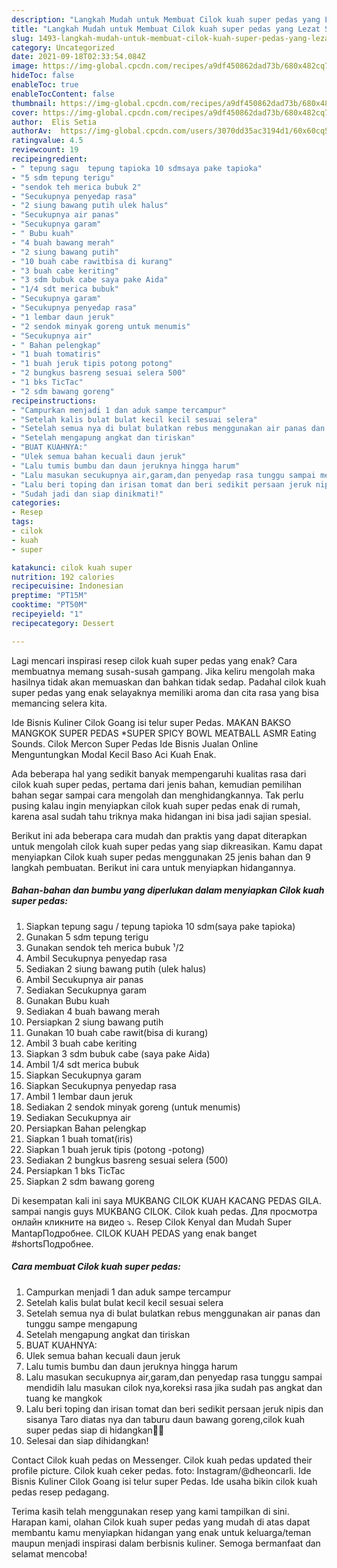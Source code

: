 ```yaml
---
description: "Langkah Mudah untuk Membuat Cilok kuah super pedas yang Lezat Sekali"
title: "Langkah Mudah untuk Membuat Cilok kuah super pedas yang Lezat Sekali"
slug: 1493-langkah-mudah-untuk-membuat-cilok-kuah-super-pedas-yang-lezat-sekali
category: Uncategorized
date: 2021-09-18T02:33:54.084Z
image: https://img-global.cpcdn.com/recipes/a9df450862dad73b/680x482cq70/cilok-kuah-super-pedas-foto-resep-utama.jpg
hideToc: false
enableToc: true
enableTocContent: false
thumbnail: https://img-global.cpcdn.com/recipes/a9df450862dad73b/680x482cq70/cilok-kuah-super-pedas-foto-resep-utama.jpg
cover: https://img-global.cpcdn.com/recipes/a9df450862dad73b/680x482cq70/cilok-kuah-super-pedas-foto-resep-utama.jpg
author:  Elis Setia
authorAv:  https://img-global.cpcdn.com/users/3070dd35ac3194d1/60x60cq50/avatar.jpg
ratingvalue: 4.5
reviewcount: 19
recipeingredient:
- " tepung sagu  tepung tapioka 10 sdmsaya pake tapioka"
- "5 sdm tepung terigu"
- "sendok teh merica bubuk 2"
- "Secukupnya penyedap rasa"
- "2 siung bawang putih ulek halus"
- "Secukupnya air panas"
- "Secukupnya garam"
- " Bubu kuah"
- "4 buah bawang merah"
- "2 siung bawang putih"
- "10 buah cabe rawitbisa di kurang"
- "3 buah cabe keriting"
- "3 sdm bubuk cabe saya pake Aida"
- "1/4 sdt merica bubuk"
- "Secukupnya garam"
- "Secukupnya penyedap rasa"
- "1 lembar daun jeruk"
- "2 sendok minyak goreng untuk menumis"
- "Secukupnya air"
- " Bahan pelengkap"
- "1 buah tomatiris"
- "1 buah jeruk tipis potong potong"
- "2 bungkus basreng sesuai selera 500"
- "1 bks TicTac"
- "2 sdm bawang goreng"
recipeinstructions:
- "Campurkan menjadi 1 dan aduk sampe tercampur"
- "Setelah kalis bulat bulat kecil kecil sesuai selera"
- "Setelah semua nya di bulat bulatkan rebus menggunakan air panas dan tunggu sampe mengapung"
- "Setelah mengapung angkat dan tiriskan"
- "BUAT KUAHNYA:"
- "Ulek semua bahan kecuali daun jeruk"
- "Lalu tumis bumbu dan daun jeruknya hingga harum"
- "Lalu masukan secukupnya air,garam,dan penyedap rasa tunggu sampai mendidih lalu masukan cilok nya,koreksi rasa jika sudah pas angkat dan tuang ke mangkok"
- "Lalu beri toping dan irisan tomat dan beri sedikit persaan jeruk nipis dan sisanya Taro diatas nya dan taburu daun bawang goreng,cilok kuah super pedas siap di hidangkan🤗🤗"
- "Sudah jadi dan siap dinikmati!"
categories:
- Resep
tags:
- cilok
- kuah
- super

katakunci: cilok kuah super 
nutrition: 192 calories
recipecuisine: Indonesian
preptime: "PT15M"
cooktime: "PT50M"
recipeyield: "1"
recipecategory: Dessert

---
```



Lagi mencari inspirasi resep cilok kuah super pedas yang enak? Cara membuatnya memang susah-susah gampang. Jika keliru mengolah maka hasilnya tidak akan memuaskan dan bahkan tidak sedap. Padahal cilok kuah super pedas yang enak selayaknya memiliki aroma dan cita rasa yang bisa memancing selera kita.


Ide Bisnis Kuliner Cilok Goang isi telur super Pedas. MAKAN BAKSO MANGKOK SUPER PEDAS *SUPER SPICY BOWL MEATBALL ASMR Eating Sounds. Cilok Mercon Super Pedas Ide Bisnis Jualan Online Menguntungkan Modal Kecil Baso Aci Kuah Enak.

Ada beberapa hal yang sedikit banyak mempengaruhi kualitas rasa dari cilok kuah super pedas, pertama dari jenis bahan, kemudian pemilihan bahan segar sampai cara mengolah dan menghidangkannya. Tak perlu pusing kalau ingin menyiapkan cilok kuah super pedas enak di rumah, karena asal sudah tahu triknya maka hidangan ini bisa jadi sajian spesial.


Berikut ini ada beberapa cara mudah dan praktis yang dapat diterapkan untuk mengolah cilok kuah super pedas yang siap dikreasikan. Kamu dapat menyiapkan Cilok kuah super pedas menggunakan 25 jenis bahan dan 9 langkah pembuatan. Berikut ini cara untuk menyiapkan hidangannya.

<!--inarticleads1-->

##### Bahan-bahan dan bumbu yang diperlukan dalam menyiapkan Cilok kuah super pedas:

1. Siapkan  tepung sagu / tepung tapioka 10 sdm(saya pake tapioka)
1. Gunakan 5 sdm tepung terigu
1. Gunakan sendok teh merica bubuk ¹/2
1. Ambil Secukupnya penyedap rasa
1. Sediakan 2 siung bawang putih (ulek halus)
1. Ambil Secukupnya air panas
1. Sediakan Secukupnya garam
1. Gunakan  Bubu kuah
1. Sediakan 4 buah bawang merah
1. Persiapkan 2 siung bawang putih
1. Gunakan 10 buah cabe rawit(bisa di kurang)
1. Ambil 3 buah cabe keriting
1. Siapkan 3 sdm bubuk cabe (saya pake Aida)
1. Ambil 1/4 sdt merica bubuk
1. Siapkan Secukupnya garam
1. Siapkan Secukupnya penyedap rasa
1. Ambil 1 lembar daun jeruk
1. Sediakan 2 sendok minyak goreng (untuk menumis)
1. Sediakan Secukupnya air
1. Persiapkan  Bahan pelengkap
1. Siapkan 1 buah tomat(iris)
1. Siapkan 1 buah jeruk tipis (potong -potong)
1. Sediakan 2 bungkus basreng sesuai selera (500)
1. Persiapkan 1 bks TicTac
1. Siapkan 2 sdm bawang goreng


Di kesempatan kali ini saya MUKBANG CILOK KUAH KACANG PEDAS GILA. sampai nangis guys MUKBANG CILOK. Cilok kuah pedas. Для просмотра онлайн кликните на видео ⤵. Resep Cilok Kenyal dan Mudah Super MantapПодробнее. CILOK KUAH PEDAS yang enak banget #shortsПодробнее. 

<!--inarticleads2-->

##### Cara membuat Cilok kuah super pedas:

1. Campurkan menjadi 1 dan aduk sampe tercampur
1. Setelah kalis bulat bulat kecil kecil sesuai selera
1. Setelah semua nya di bulat bulatkan rebus menggunakan air panas dan tunggu sampe mengapung
1. Setelah mengapung angkat dan tiriskan
1. BUAT KUAHNYA:
1. Ulek semua bahan kecuali daun jeruk
1. Lalu tumis bumbu dan daun jeruknya hingga harum
1. Lalu masukan secukupnya air,garam,dan penyedap rasa tunggu sampai mendidih lalu masukan cilok nya,koreksi rasa jika sudah pas angkat dan tuang ke mangkok
1. Lalu beri toping dan irisan tomat dan beri sedikit persaan jeruk nipis dan sisanya Taro diatas nya dan taburu daun bawang goreng,cilok kuah super pedas siap di hidangkan🤗🤗
1. Selesai dan siap dihidangkan!

Contact Cilok kuah pedas on Messenger. Cilok kuah pedas updated their profile picture. Cilok kuah ceker pedas. foto: Instagram/@dheoncarli. Ide Bisnis Kuliner Cilok Goang isi telur super Pedas. Ide usaha bikin cilok kuah pedas resep pedagang. 

Terima kasih telah menggunakan resep yang kami tampilkan di sini. Harapan kami, olahan Cilok kuah super pedas yang mudah di atas dapat membantu kamu menyiapkan hidangan yang enak untuk keluarga/teman maupun menjadi inspirasi dalam berbisnis kuliner. Semoga bermanfaat dan selamat mencoba!
